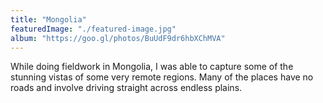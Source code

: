 ```yaml
---
title: "Mongolia"
featuredImage: "./featured-image.jpg"
album: "https://goo.gl/photos/BuUdF9dr6hbXChMVA"
---
```

While doing fieldwork in Mongolia, I was able to capture some of the stunning vistas of some very remote regions.
Many of the places have no roads and involve driving straight across endless plains.
